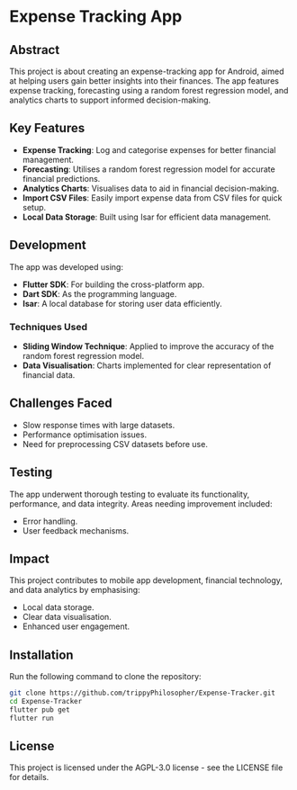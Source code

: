 # Expense Tracking App

## Abstract
This project is about creating an expense-tracking app for Android, aimed at helping users gain better insights into their finances. The app features expense tracking, forecasting using a random forest regression model, and analytics charts to support informed decision-making.

## Key Features
- **Expense Tracking**: Log and categorise expenses for better financial management.
- **Forecasting**: Utilises a random forest regression model for accurate financial predictions.
- **Analytics Charts**: Visualises data to aid in financial decision-making.
- **Import CSV Files**: Easily import expense data from CSV files for quick setup.
- **Local Data Storage**: Built using Isar for efficient data management.

## Development
The app was developed using:
- **Flutter SDK**: For building the cross-platform app.
- **Dart SDK**: As the programming language.
- **Isar**: A local database for storing user data efficiently.

### Techniques Used
- **Sliding Window Technique**: Applied to improve the accuracy of the random forest regression model.
- **Data Visualisation**: Charts implemented for clear representation of financial data.

## Challenges Faced
- Slow response times with large datasets.
- Performance optimisation issues.
- Need for preprocessing CSV datasets before use.

## Testing
The app underwent thorough testing to evaluate its functionality, performance, and data integrity. Areas needing improvement included:
- Error handling.
- User feedback mechanisms.

## Impact
This project contributes to mobile app development, financial technology, and data analytics by emphasising:
- Local data storage.
- Clear data visualisation.
- Enhanced user engagement.

## Installation
Run the following command to clone the repository:
   ```bash
   git clone https://github.com/trippyPhilosopher/Expense-Tracker.git
   cd Expense-Tracker
   flutter pub get
   flutter run
  ```

## License
This project is licensed under the AGPL-3.0 license - see the LICENSE file for details.

